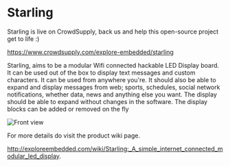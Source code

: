 # Starling

Starling is live on CrowdSupply, back us and help this open-source project get to life :)

https://www.crowdsupply.com/explore-embedded/starling 

Starling, aims to be a modular Wifi connected hackable LED Display board. It can be used out of the box to display text messages and custom characters. It can be used from anywhere you're. It should also be able to expand and display messages from web; sports, schedules, social network notifications, whether data, news and anything else you want. The display should be able to expand without changes in the software. The display blocks can be added or removed on the fly 

![Front view](http://exploreembedded.com/wiki/images/2/2c/DSC06345-001.JPG)

For more details do visit the product wiki page.

http://exploreembedded.com/wiki/Starling:_A_simple_internet_connected_modular_led_display.


